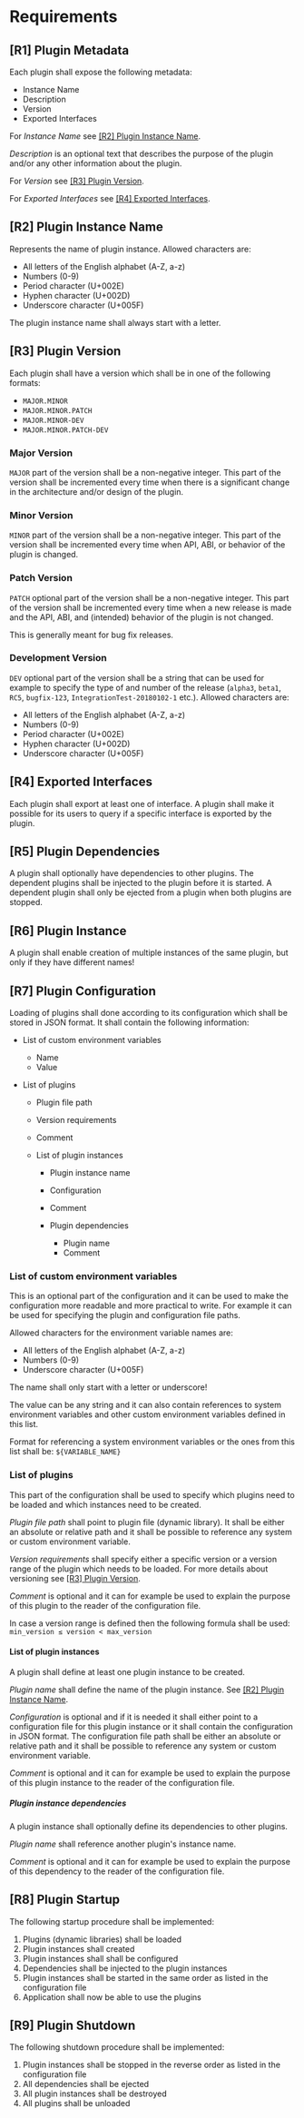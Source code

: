 # Requirements


## [R1] Plugin Metadata

Each plugin shall expose the following metadata:

* Instance Name
* Description
* Version
* Exported Interfaces

For *Instance Name* see [[R2] Plugin Instance Name](#r2-plugin-instance-name).

*Description* is an optional text that describes the purpose of the plugin and/or any other information about the plugin.

For *Version* see [[R3] Plugin Version](#r3-plugin-version).

For *Exported Interfaces* see [[R4] Exported Interfaces](#r4-exported-interfaces).


## [R2] Plugin Instance Name

Represents the name of plugin instance. Allowed characters are:

* All letters of the English alphabet (A-Z, a-z)
* Numbers (0-9)
* Period character (U+002E)
* Hyphen character (U+002D)
* Underscore character (U+005F)

The plugin instance name shall always start with a letter.


## [R3] Plugin Version

Each plugin shall have a version which shall be in one of the following formats:

* `MAJOR.MINOR`
* `MAJOR.MINOR.PATCH`
* `MAJOR.MINOR-DEV`
* `MAJOR.MINOR.PATCH-DEV`


### Major Version

`MAJOR` part of the version shall be a non-negative integer. This part of the version shall be incremented every time when there is a significant change in the architecture and/or design of the plugin.


### Minor Version

`MINOR` part of the version shall be a non-negative integer. This part of the version shall be incremented every time when API, ABI, or behavior of the plugin is changed.


### Patch Version

`PATCH` optional part of the version shall be a non-negative integer. This part of the version shall be incremented every time when a new release is made and the API, ABI, and (intended) behavior of the plugin is not changed.

This is generally meant for bug fix releases.


### Development Version

`DEV` optional part of the version shall be a string that can be used for example to specify the type of and number of the release (`alpha3`, `beta1`, `RC5`, `bugfix-123`, `IntegrationTest-20180102-1` etc.). Allowed characters are:

* All letters of the English alphabet (A-Z, a-z)
* Numbers (0-9)
* Period character (U+002E)
* Hyphen character (U+002D)
* Underscore character (U+005F)


## [R4] Exported Interfaces

Each plugin shall export at least one of interface. A plugin shall make it possible for its users to query if a specific interface is exported by the plugin.


## [R5] Plugin Dependencies

A plugin shall optionally have dependencies to other plugins. The dependent plugins shall be injected to the plugin before it is started. A dependent plugin shall only be ejected from a plugin when both plugins are stopped.


## [R6] Plugin Instance

A plugin shall enable creation of multiple instances of the same plugin, but only if they have different names!


## [R7] Plugin Configuration

Loading of plugins shall done according to its configuration which shall be stored in JSON format. It shall contain the following information:

* List of custom environment variables

    * Name
    * Value

* List of plugins

    * Plugin file path
    * Version requirements
    * Comment
    * List of plugin instances
    
        * Plugin instance name
        * Configuration
        * Comment
        * Plugin dependencies
    
            * Plugin name
            * Comment


### List of custom environment variables

This is an optional part of the configuration and it can be used to make the configuration more readable and more practical to write. For example it can be used for specifying the plugin and configuration file paths.

Allowed characters for the environment variable names are:

* All letters of the English alphabet (A-Z, a-z)
* Numbers (0-9)
* Underscore character (U+005F)

The name shall only start with a letter or underscore!

The value can be any string and it can also contain references to system environment variables and other custom environment variables defined in this list.

Format for referencing a system environment variables or the ones from this list shall be: `${VARIABLE_NAME}`


### List of plugins

This part of the configuration shall be used to specify which plugins need to be loaded and which instances need to be created.

*Plugin file path* shall point to plugin file (dynamic library). It shall be either an absolute or relative path and it shall be possible to reference any system or custom environment variable.

*Version requirements* shall specify either a specific version or a version range of the plugin which needs to be loaded. For more details about versioning see [[R3] Plugin Version](#r3-plugin-version).

*Comment* is optional and it can for example be used to explain the purpose of this plugin to the reader of the configuration file.

In case a version range is defined then the following formula shall be used: `min_version ≤ version < max_version`


#### List of plugin instances

A plugin shall define at least one plugin instance to be created.

*Plugin name* shall define the name of the plugin instance. See [[R2] Plugin Instance Name](#r2-plugin-instance-name).

*Configuration* is optional and if it is needed it shall either point to a configuration file for this plugin instance or it shall contain the configuration in JSON format. The configuration file path shall be either an absolute or relative path and it shall be possible to reference any system or custom environment variable.

*Comment* is optional and it can for example be used to explain the purpose of this plugin instance to the reader of the configuration file.


##### Plugin instance dependencies

A plugin instance shall optionally define its dependencies to other plugins.

*Plugin name* shall reference another plugin's instance name.

*Comment* is optional and it can for example be used to explain the purpose of this dependency to the reader of the configuration file.


## [R8] Plugin Startup

The following startup procedure shall be implemented:

1. Plugins (dynamic libraries) shall be loaded
2. Plugin instances shall created
3. Plugin instances shall shall be configured
4. Dependencies shall be injected to the plugin instances
5. Plugin instances shall be started in the same order as listed in the configuration file
6. Application shall now be able to use the plugins


## [R9] Plugin Shutdown

The following shutdown procedure shall be implemented:

1. Plugin instances shall be stopped in the reverse order as listed in the configuration file
2. All dependencies shall be ejected
3. All plugin instances shall be destroyed
4. All plugins shall be unloaded
